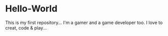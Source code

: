 # Hello-World
This is my first repository...
I'm a gamer and a game developer too.
I love to creat, code & play...
